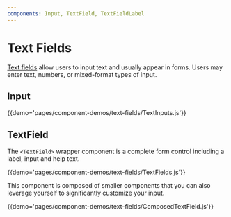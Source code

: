 ```yaml
---
components: Input, TextField, TextFieldLabel
---
```


# Text Fields

[Text fields](https://material.google.com/components/text-fields.html) allow users to input text and usually appear in forms.
Users may enter text, numbers, or mixed-format types of input.

## Input

{{demo='pages/component-demos/text-fields/TextInputs.js'}}

## TextField

The `<TextField>` wrapper component is a complete form control including a label, input and help text.

{{demo='pages/component-demos/text-fields/TextFields.js'}}

This component is composed of smaller components that you can also leverage yourself to significantly customize your input.

{{demo='pages/component-demos/text-fields/ComposedTextField.js'}}

